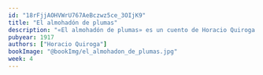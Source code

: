 ```yaml
---
id: "18rFjjAOHVWrU767AeBczwz5ce_3OIjK9"
title: "El almohadón de plumas"
description: "«El almohadón de plumas» es un cuento de Horacio Quiroga que relata la extraña enfermedad de una mujer tras su matrimonio, envuelta en un ambiente sombrío y misterioso. Con un estilo inquietante, el autor mezcla el horror psicológico con lo inexplicable."
pubyear: 1917
authors: ["Horacio Quiroga"]
bookImage: "@bookImg/el_almohadon_de_plumas.jpg"
week: 4
---
```

